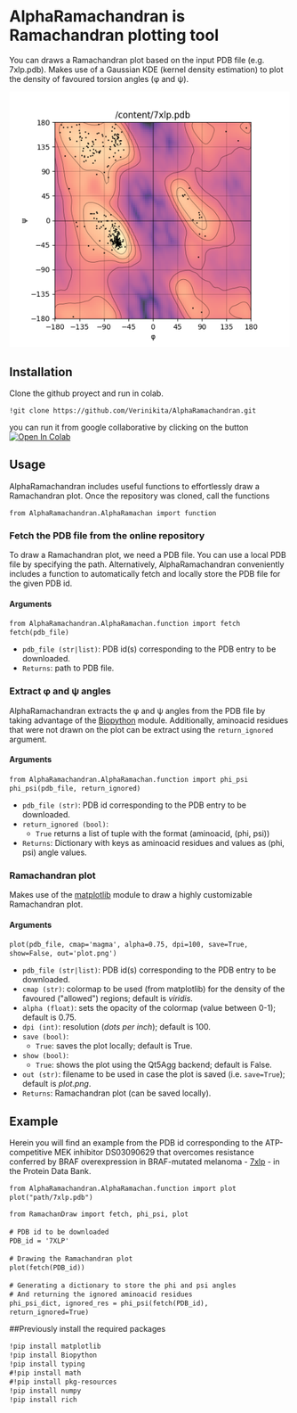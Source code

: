 # AlphaRamachandran is Ramachandran plotting tool


You can draws a Ramachandran plot based on the input PDB file (e.g. 7xlp.pdb). Makes use of a Gaussian KDE (kernel density estimation) to plot the density of favoured torsion angles (&phi; and &psi;).

![](https://github.com/Verinikita/AlphaRamachandran/blob/main/plot.png)

## Installation

Clone the github proyect and run in colab.

```
!git clone https://github.com/Verinikita/AlphaRamachandran.git
```
you can run it from google collaborative by clicking on the button [![Open In Colab](https://colab.research.google.com/assets/colab-badge.svg)](https://colab.research.google.com/github/Verinikita/Prueba/blob/main/Ramaf.ipynb)

## Usage

AlphaRamachandran includes useful functions to effortlessly draw a Ramachandran plot.
Once the repository was cloned, call the functions

```
from AlphaRamachandran.AlphaRamachan import function
```


### Fetch the PDB file from the online repository

To draw a Ramachandran plot, we need a PDB file. You can use a local PDB file by specifying the path. Alternatively, AlphaRamachandran conveniently includes a function to automatically fetch and locally store the PDB file for the given PDB id.

#### Arguments

```
from AlphaRamachandran.AlphaRamachan.function import fetch
fetch(pdb_file)
```

- ```pdb_file (str|list)```: PDB id(s) corresponding to the PDB entry to be downloaded.
- ```Returns```: path to PDB file.

### Extract &phi; and &psi; angles

AlphaRamachandran extracts the &phi; and &psi; angles from the PDB file by taking advantage of the [Biopython](https://biopython.org/) module.
Additionally, aminoacid residues that were not drawn on the plot can be extract using the ```return_ignored``` argument.

#### Arguments

```
from AlphaRamachandran.AlphaRamachan.function import phi_psi 
phi_psi(pdb_file, return_ignored)
```

- ```pdb_file (str)```: PDB id corresponding to the PDB entry to be downloaded.
- ```return_ignored (bool)```:
    - ```True``` returns a list of tuple with the format (aminoacid, (phi, psi))
- ```Returns```: Dictionary with keys as aminoacid residues and values as (phi, psi) angle values.

### Ramachandran plot

Makes use of the [matplotlib](https://matplotlib.org/) module to draw a highly customizable Ramachandran plot.

#### Arguments

```
plot(pdb_file, cmap='magma', alpha=0.75, dpi=100, save=True, show=False, out='plot.png')
```

- ```pdb_file (str|list)```: PDB id(s) corresponding to the PDB entry to be downloaded.
- ```cmap (str)```: colormap to be used (from matplotlib) for the density of the favoured ("allowed") regions; default is <em>viridis</em>.
- ```alpha (float)```: sets the opacity of the colormap (value between 0-1); default is 0.75.
- ```dpi (int)```: resolution (<em>dots per inch</em>); default is 100.
- ```save (bool)```:
    - ```True```: saves the plot locally; default is True.
- ```show (bool)```:
    - ```True```: shows the plot using the Qt5Agg backend; default is False.
- ```out (str)```: filename to be used in case the plot is saved (i.e. ```save=True```); default is <em>plot.png</em>.
- ```Returns```: Ramachandran plot (can be saved locally).

## Example

Herein you will find an example from the PDB id corresponding to the ATP-competitive MEK inhibitor DS03090629 that overcomes resistance conferred by BRAF overexpression in BRAF-mutated melanoma - [7xlp](https://www.wwpdb.org/pdb?id=pdb_00007xlp) - in the Protein Data Bank. 

```
from AlphaRamachandran.AlphaRamachan.function import plot
plot("path/7xlp.pdb")
```

```
from RamachanDraw import fetch, phi_psi, plot

# PDB id to be downloaded
PDB_id = '7XLP'

# Drawing the Ramachandran plot
plot(fetch(PDB_id))

# Generating a dictionary to store the phi and psi angles
# And returning the ignored aminoacid residues
phi_psi_dict, ignored_res = phi_psi(fetch(PDB_id), return_ignored=True)
```
##Previously install the required packages
```
!pip install matplotlib
!pip install Biopython
!pip install typing
#!pip install math
#!pip install pkg-resources
!pip install numpy
!pip install rich
```
